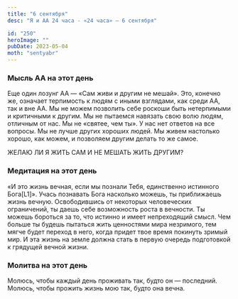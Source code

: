 ```yaml
---
title: "6 сентября"
desc: "Я и АА 24 часа - «24 часа» — 6 сентября"

id: "250"
heroImage: ""
pubDate: 2023-05-04
moth: "sentyabr"
---
```


### Мысль АА на этот день

Еще один лозунг АА — «Сам живи и другим не мешай». Это, конечно же, означает
терпимость к людям с иными взглядами, как среди АА, так и вне АА. Мы не можем
позволить себе роскоши быть нетерпимыми и критичными к другим. Мы не пытаемся
навязать свою волю людям, отличным от нас. Мы не «святее, чем ты». У нас нет
ответов на все вопросы. Мы не лучше других хороших людей. Мы живем настолько
хорошо, как можем, и позволяем другим делать то же самое.

ЖЕЛАЮ ЛИ Я ЖИТЬ САМ И НЕ МЕШАТЬ ЖИТЬ ДРУГИМ?

### Медитация на этот день

«И это жизнь вечная, если мы познали Тебя, единственно истинного Бога[L1]».
Учась познавать Бога насколько можешь, ты приближаешь жизнь вечную.
Освободившись от некоторых человеческих ограничений, ты даешь себе возможность
роста в вечности. Ты можешь бороться за то, что истинно и имеет непреходящий
смысл. Чем больше ты будешь пытаться жить ценностями мира незримого, тем мягче
будет переход в него, когда придет твое время покинуть зримый мир. И эта жизнь
на земле должна стать в первую очередь подготовкой к грядущей вечной жизни.

### Молитва на этот день

Молюсь, чтобы каждый день проживать так, будто он — последний. Молюсь, чтобы
прожить жизнь мою так, будто она вечна.
